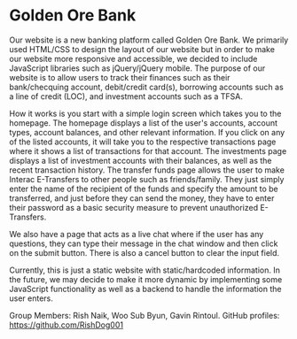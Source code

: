 # Golden Ore Bank
Our website is a new banking platform called Golden Ore Bank. We primarily used HTML/CSS to design the layout of our website but in order to make our website more responsive and accessible, we decided to include JavaScript libraries such as jQuery/jQuery mobile. The purpose of our website is to allow users to track their finances such as their bank/checquing account, debit/credit card(s), borrowing accounts such as a line of credit (LOC), and investment accounts such as a TFSA. 

How it works is you start with a simple login screen which takes you to the homepage. The homepage displays a list of the user's accounts, account types, account balances, and other relevant information. If you click on any of the listed accounts, it will take you to the respective transactions page where it shows a list of transactions for that account. The investments page displays a list of investment accounts with their balances, as well as the recent transaction history. The transfer funds page allows the user to make Interac E-Transfers to other people such as friends/family. They just simply enter the name of the recipient of the funds and specify the amount to be transferred, and just before they can send the money, they have to enter their password as a basic security measure to prevent unauthorized E-Transfers. 

We also have a page that acts as a live chat where if the user has any questions, they can type their message in the chat window and then click on the submit button. There is also a cancel button to clear the input field.

Currently, this is just a static website with static/hardcoded information. In the future, we may decide to make it more dynamic by implementing some JavaScript functionality as well as a backend to handle the information the user enters.

Group Members: Rish Naik, Woo Sub Byun, Gavin Rintoul.
GitHub profiles: https://github.com/RishDog001

